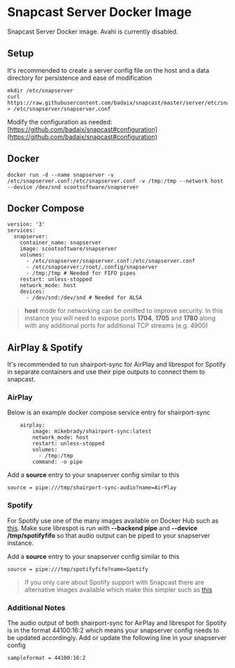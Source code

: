 # Snapcast Server Docker Image

Snapcast Server Docker image. Avahi is currently disabled.

## Setup
It's recommended to create a server config file on the host and a data directory for persistence and ease of modification

    mkdir /etc/snapserver
    curl https://raw.githubusercontent.com/badaix/snapcast/master/server/etc/snapserver.conf > /etc/snapserver/snapserver.conf

Modify the configuration as needed: [https://github.com/badaix/snapcast#configuration](https://github.com/badaix/snapcast#configuration)

## Docker
    docker run -d --name snapserver -v /etc/snapserver.conf:/etc/snapserver.conf -v /tmp:/tmp --network host --device /dev/snd scootsoftware/snapserver

## Docker Compose

    version: '3'
    services:
      snapserver:
        container_name: snapserver
        image: scootsoftware/snapserver
        volumes:
          - /etc/snapserver/snapserver.conf:/etc/snapserver.conf
          - /etc/snapserver:/root/.config/snapserver 
          - /tmp:/tmp # Needed for FIFO pipes
        restart: unless-stopped
        network_mode: host
        devices:
          - /dev/snd:/dev/snd # Needed for ALSA
          
> **host** mode for networking can be omitted to improve security. In this instance you will need to expose ports **1704**, **1705** and **1780** along with any additional ports for additional TCP streams (e.g. 4900)

## AirPlay & Spotify

It's recommended to run shairport-sync for AirPlay and librespot for Spotify in separate containers and use their pipe outputs to connect them to snapcast.

### AirPlay

Below is an example docker compose service entry for shairport-sync

        airplay:
            image: mikebrady/shairport-sync:latest
            network_mode: host
            restart: unless-stopped
            volumes:
              - /tmp:/tmp
            command: -o pipe

Add a **source** entry to your snapserver config similar to this

    source = pipe:///tmp/shairport-sync-audio?name=AirPlay

### Spotify

For Spotify use one of the many images available on Docker Hub such as [this](https://hub.docker.com/r/giof71/librespot). Make sure librespot is run with  **--backend pipe** and **--device /tmp/spotifyfifo** so that audio output can be piped to your snapserver instance.

Add a **source** entry to your snapserver config similar to this

    source = pipe:///tmp/spotifyfifo?name=Spotify

> If you only care about Spotify support with Snapcast there are alternative images available which make this simpler such as [this](https://hub.docker.com/r/bunchofbricks/librespot-snapcast)

### Additional Notes

The audio output of both shairport-sync for AirPlay and librespot for Spotify is in the format 44100:16:2 which means your snapserver config needs to be updated accordingly. Add or update the following line in your snapserver config

    sampleformat = 44100:16:2
